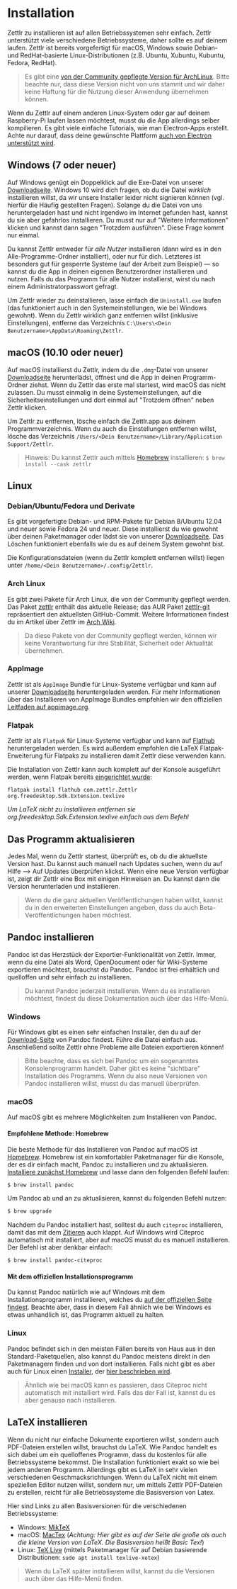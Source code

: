 # Installation

Zettlr zu installieren ist auf allen Betriebssystemen sehr einfach. Zettlr unterstützt viele verschiedene Betriebssysteme, daher sollte es auf deinem laufen. Zettlr ist bereits vorgefertigt für macOS, Windows sowie Debian- und RedHat-basierte Linux-Distributionen (z.B. Ubuntu, Xubuntu, Kubuntu, Fedora, RedHat).

> Es gibt eine [von der Community gepflegte Version für ArchLinux](#arch-linux). Bitte beachte nur, dass diese Version nicht von uns stammt und wir daher keine Haftung für die Nutzung dieser Anwendung übernehmen können.

Wenn du Zettlr auf einem anderen Linux-System oder gar auf deinem Raspberry-Pi laufen lassen möchtest, musst du die App allerdings selber kompilieren. Es gibt viele einfache Tutorials, wie man Electron-Apps erstellt. Achte nur darauf, dass deine gewünschte Plattform [auch von Electron unterstützt wird](https://github.com/electron/electron/blob/master/docs/tutorial/support.md).


## Windows (7 oder neuer)

Auf Windows genügt ein Doppelklick auf die Exe-Datei von unserer [Downloadseite](https://www.zettlr.com/download). Windows 10 wird dich fragen, ob du die Datei _wirklich_ installieren willst, da wir unsere Installer leider nicht signieren können (vgl. hierfür die Häufig gestellten Fragen). Solange du die Datei von uns heruntergeladen hast und nicht irgendwo im Internet gefunden hast, kannst du sie aber gefahrlos installieren. Du musst nur auf "Weitere Informationen" klicken und kannst dann sagen "Trotzdem ausführen". Diese Frage kommt nur einmal.

Du kannst Zettlr entweder für _alle Nutzer_ installieren (dann wird es in den Alle-Programme-Ordner installiert), oder nur für dich. Letzteres ist besonders gut für gesperrte Systeme (auf der Arbeit zum Beispiel) — so kannst du die App in deinen eigenen Benutzerordner installieren und nutzen. Falls du das Programm für alle Nutzer installierst, wirst du nach einem Administratorpasswort gefragt.

Um Zettlr wieder zu deinstallieren, lasse einfach die `Uninstall.exe` laufen (das funktioniert auch in den Systemeinstellungen, wie bei Windows gewohnt). Wenn du Zettlr wirklich ganz entfernen willst (inklusive Einstellungen), entferne das Verzeichnis `C:\Users\<Dein Benutzername>\AppData\Roaming\Zettlr`.

## macOS (10.10 oder neuer)

Auf macOS installierst du Zettlr, indem du die `.dmg`-Datei von unserer [Downloadseite](https://www.zettlr.com/download) herunterlädst, öffnest und die App in deinen Programm-Ordner ziehst. Wenn du Zettlr das erste mal startest, wird macOS das nicht zulassen. Du musst einmalig in deine Systemeinstellungen, auf die Sicherheitseinstellungen und dort einmal auf "Trotzdem öffnen" neben Zettlr klicken.

Um Zettlr zu entfernen, lösche einfach die Zettlr.app aus deinem Programmverzeichnis. Wenn du auch die Einstellungen entfernen willst, lösche das Verzeichnis `/Users/<Dein Benutzername>/Library/Application Support/Zettlr`.

> Hinweis: Du kannst Zettlr auch mittels [Homebrew](https://formulae.brew.sh/cask/zettlr) installieren: `$ brew install --cask zettlr`

## Linux

### Debian/Ubuntu/Fedora und Derivate

Es gibt vorgefertigte Debian- und RPM-Pakete für Debian 8/Ubuntu 12.04 und neuer sowie Fedora 24 und neuer. Diese installierst du wie gewohnt über deinen Paketmanager oder lädst sie von unserer [Downloadseite](https://www.zettlr.com/download). Das Löschen funktioniert ebenfalls wie du es auf deinem System gewohnt bist.

Die Konfigurationsdateien (wenn du Zettlr komplett entfernen willst) liegen unter `/home/<Dein Benutzername>/.config/Zettlr`.

### Arch Linux

Es gibt zwei Pakete für Arch Linux, die von der Community gepflegt werden. Das Paket [zettlr](https://archlinux.org/packages/?name=zettlr) enthält das aktuelle Release; das AUR Paket [zettlr-git](https://aur.archlinux.org/packages/zettlr-git/) repräsentiert den aktuellsten GitHub-Commit. Weitere Informationen findest du im Artikel über Zettlr im [Arch Wiki](https://wiki.archlinux.org/title/Zettlr).

> Da diese Pakete von der Community gepflegt werden, können wir keine Verantwortung für ihre Stabilität, Sicherheit oder Aktualität übernehmen.

### AppImage

Zettlr ist als `AppImage` Bundle für Linux-Systeme verfügbar und kann auf unserer [Downloadseite](https://www.zettlr.com/download) heruntergeladen werden. Für mehr Informationen über das Installieren von AppImage Bundles empfehlen wir den offiziellen [Leitfaden auf appimage.org](https://appimage.org/).

### Flatpak

Zettlr ist als `Flatpak` für Linux-Systeme verfügbar und kann auf [Flathub](https://flathub.org/apps/com.zettlr.Zettlr) heruntergeladen werden. Es wird außerdem empfohlen die LaTeX Flatpak-Erweiterung für Flatpaks zu installieren damit Zettlr diese verwenden kann.

Die Installation von Zettlr kann auch komplett auf der Konsole ausgeführt werden, wenn Flatpak bereits [eingerichtet wurde](https://flathub.org/setup):

```
flatpak install flathub com.zettlr.Zettlr org.freedesktop.Sdk.Extension.texlive

```
*Um LaTeX nicht zu installieren entfernen sie org.freedesktop.Sdk.Extension.texlive einfach aus dem Befehl*


## Das Programm aktualisieren

Jedes Mal, wenn du Zettlr startest, überprüft es, ob du die aktuellste Version hast. Du kannst auch manuell nach Updates suchen, wenn du auf Hilfe --> Auf Updates überprüfen klickst. Wenn eine neue Version verfügbar ist, zeigt dir Zettlr eine Box mit einigen Hinweisen an. Du kannst dann die Version herunterladen und installieren.

> Wenn du die ganz aktuellen Veröffentlichungen haben willst, kannst du in den erweiterten Einstellungen angeben, dass du auch Beta-Veröffentlichungen haben möchtest.

## Pandoc installieren

Pandoc ist das Herzstück der Exportier-Funktionalität von Zettlr. Immer, wenn du eine Datei als Word, OpenDocument oder für Wiki-Systeme exportieren möchtest, brauchst du Pandoc. Pandoc ist frei erhältlich und quelloffen und sehr einfach zu installieren.

> Du kannst Pandoc jederzeit installieren. Wenn du es installieren möchtest, findest du diese Dokumentation auch über das Hilfe-Menü.

### Windows

Für Windows gibt es einen sehr einfachen Installer, den du auf der [Download-Seite](https://github.com/jgm/pandoc/releases/latest) von Pandoc findest. Führe die Datei einfach aus. Anschließend sollte Zettlr ohne Probleme alle Dateien exportieren können!

> Bitte beachte, dass es sich bei Pandoc um ein sogenanntes Konsolenprogramm handelt. Daher gibt es keine "sichtbare" Installation des Programms. Wenn du also neue Versionen von Pandoc installieren willst, musst du das manuell überprüfen.

### macOS

Auf macOS gibt es mehrere Möglichkeiten zum Installieren von Pandoc.

#### Empfohlene Methode: Homebrew

Die beste Methode für das Installieren von Pandoc auf macOS ist [Homebrew](https://brew.sh/). Homebrew ist ein komfortabler Paketmanager für die Konsole, der es dir einfach macht, Pandoc zu installieren und zu aktualisieren. [Installiere zunächst Homebrew](https://brew.sh/) und lasse dann den folgenden Befehl laufen:

```bash
$ brew install pandoc
```

Um Pandoc ab und an zu aktualisieren, kannst du folgenden Befehl nutzen:

```bash
$ brew upgrade
```

Nachdem du Pandoc installiert hast, solltest du auch `citeproc` installieren, damit das mit dem [Zitieren](academic/citations.md) auch klappt. Auf Windows wird Citeproc automatisch mit installiert, aber auf macOS musst du es manuell installieren. Der Befehl ist aber denkbar einfach:

```bash
$ brew install pandoc-citeproc
```

#### Mit dem offiziellen Installationsprogramm

Du kannst Pandoc natürlich wie auf Windows mit dem Installationsprogramm installieren, welches du [auf der offiziellen Seite findest](https://github.com/jgm/pandoc/releases/latest). Beachte aber, dass in diesem Fall ähnlich wie bei Windows es etwas unhandlich ist, das Programm aktuell zu halten.

### Linux

Pandoc befindet sich in den meisten Fällen bereits von Haus aus in den Standard-Paketquellen, also kannst du Pandoc meistens direkt in den Paketmanagern finden und von dort installieren. Falls nicht gibt es aber auch für Linux einen [Installer](https://github.com/jgm/pandoc/releases/latest), der [hier beschrieben wird](https://pandoc.org/installing.html).

> Ähnlich wie bei macOS kann es passieren, dass Citeproc nicht automatisch mit installiert wird. Falls das der Fall ist, kannst du es aber genauso nach installieren.

## LaTeX installieren

Wenn du nicht nur einfache Dokumente exportieren willst, sondern auch PDF-Dateien erstellen willst, brauchst du LaTeX. Wie Pandoc handelt es sich dabei um ein quelloffenes Programm, dass du kostenlos für alle Betriebssysteme bekommst. Die Installation funktioniert exakt so wie bei jedem anderen Programm. Allerdings gibt es LaTeX in sehr vielen verschiedenen Geschmacksrichtungen. Wenn du LaTeX nicht mit einem speziellen Editor nutzen willst, sondern nur, um mittels Zettlr PDF-Dateien zu erstellen, reicht für alle Betriebssysteme die Basisversion von Latex.

Hier sind Links zu allen Basisversionen für die verschiedenen Betriebssysteme:

- Windows: [MikTeX](https://miktex.org/download)
- macOS: [MacTex](https://www.tug.org/mactex/morepackages.html) (_Achtung: Hier gibt es auf der Seite die große als auch die kleine Version von LaTeX. Die Basisversion heißt Basic Tex!_)
- Linux: [TeX Live](https://www.tug.org/texlive/) (mittels Paketmanager für auf Debian basierende Distributionen: `sudo apt install texlive-xetex`)

> Wenn du LaTeX später installieren willst, kannst du die Versionen auch über das Hilfe-Menü finden.
